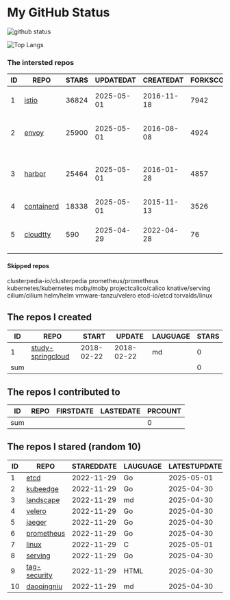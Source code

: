 # My GitHub Status

<img src="https://github-readme-stats-1.yihong0618.vercel.app/api?username=daoqingniu&show_icons=true&&&hide_title=true&count_private=true" alt="github status" />

![Top Langs](https://github-readme-stats-1.yihong0618.vercel.app/api/top-langs/?username=daoqingniu&layout=compact)

<!--START_SECTION:github_repos-->
### The intersted repos
| ID |                          REPO                          | STARS | UPDATEDAT  | CREATEDAT  | FORKSCOUNT |                                        DESCRIPTIONS                                         |
|----|--------------------------------------------------------|-------|------------|------------|------------|---------------------------------------------------------------------------------------------|
|  1 | [istio](https://github.com/istio/istio)                | 36824 | 2025-05-01 | 2016-11-18 |       7942 | Connect, secure, control, and observe services.                                             |
|  2 | [envoy](https://github.com/envoyproxy/envoy)           | 25900 | 2025-05-01 | 2016-08-08 |       4924 | Cloud-native high-performance edge/middle/service proxy                                     |
|  3 | [harbor](https://github.com/goharbor/harbor)           | 25464 | 2025-05-01 | 2016-01-28 |       4857 | An open source trusted cloud native registry project that stores, signs, and scans content. |
|  4 | [containerd](https://github.com/containerd/containerd) | 18338 | 2025-05-01 | 2015-11-13 |       3526 | An open and reliable container runtime                                                      |
|  5 | [cloudtty](https://github.com/cloudtty/cloudtty)       |   590 | 2025-04-29 | 2022-04-28 |         76 | A Friendly Kubernetes CloudShell (Web Terminal) !                                           |



#### Skipped repos
clusterpedia-io/clusterpedia
prometheus/prometheus
kubernetes/kubernetes
moby/moby
projectcalico/calico
knative/serving
cilium/cilium
helm/helm
vmware-tanzu/velero
etcd-io/etcd
torvalds/linux<!--END_SECTION:github_repos-->

<!--START_SECTION:my_github-->
## The repos I created
| ID  |                                 REPO                                 |   START    |   UPDATE   | LAUGUAGE | STARS |
|-----|----------------------------------------------------------------------|------------|------------|----------|-------|
|   1 | [study-springcloud](https://github.com/daoqingniu/study-springcloud) | 2018-02-22 | 2018-02-22 | md       |     0 |
| sum |                                                                      |            |            |          |     0 |

## The repos I contributed to
| ID  | REPO | FIRSTDATE | LASTEDATE | PRCOUNT |
|-----|------|-----------|-----------|---------|
| sum |      |           |           |       0 |

## The repos I stared (random 10)
| ID |                          REPO                          | STAREDDATE | LAUGUAGE | LATESTUPDATE |
|----|--------------------------------------------------------|------------|----------|--------------|
|  1 | [etcd](https://github.com/etcd-io/etcd)                | 2022-11-29 | Go       | 2025-05-01   |
|  2 | [kubeedge](https://github.com/kubeedge/kubeedge)       | 2022-11-29 | Go       | 2025-04-30   |
|  3 | [landscape](https://github.com/cncf/landscape)         | 2022-11-29 | md       | 2025-04-30   |
|  4 | [velero](https://github.com/vmware-tanzu/velero)       | 2022-11-29 | Go       | 2025-04-30   |
|  5 | [jaeger](https://github.com/jaegertracing/jaeger)      | 2022-11-29 | Go       | 2025-04-30   |
|  6 | [prometheus](https://github.com/prometheus/prometheus) | 2022-11-29 | Go       | 2025-04-30   |
|  7 | [linux](https://github.com/torvalds/linux)             | 2022-11-29 | C        | 2025-05-01   |
|  8 | [serving](https://github.com/knative/serving)          | 2022-11-29 | Go       | 2025-04-30   |
|  9 | [tag-security](https://github.com/cncf/tag-security)   | 2022-11-29 | HTML     | 2025-04-30   |
| 10 | [daoqingniu](https://github.com/daoqingniu/daoqingniu) | 2022-11-29 | md       | 2025-04-30   |

<!--END_SECTION:my_github-->
